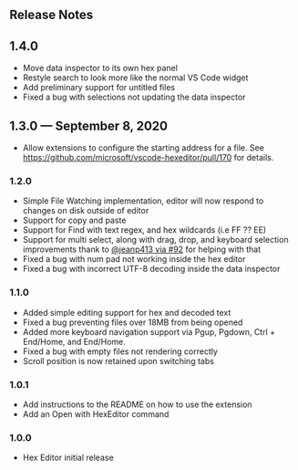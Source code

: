 ## Release Notes

## 1.4.0
- Move data inspector to its own hex panel
- Restyle search to look more like the normal VS Code widget
- Add preliminary support for untitled files
- Fixed a bug with selections not updating the data inspector

## 1.3.0 — September 8, 2020
- Allow extensions to configure the starting address for a file. See https://github.com/microsoft/vscode-hexeditor/pull/170 for details.

### 1.2.0
- Simple File Watching implementation, editor will now respond to changes on disk outside of editor
- Support for copy and paste
- Support for Find with text regex, and hex wildcards (i.e FF ?? EE)
- Support for multi select, along with drag, drop, and keyboard selection improvements thank to [@jeanp413 via #92](https://github.com/microsoft/vscode-hexeditor/pull/92) for helping with that
- Fixed a bug with num pad not working inside the hex editor
- Fixed a bug with incorrect UTF-8 decoding inside the data inspector

### 1.1.0
- Added simple editing support for hex and decoded text
- Fixed a bug preventing files over 18MB from being opened
- Added more keyboard navigation support via Pgup, Pgdown, Ctrl + End/Home, and End/Home.
- Fixed a bug with empty files not rendering correctly
- Scroll position is now retained upon switching tabs

### 1.0.1
- Add instructions to the README on how to use the extension
- Add an Open with HexEditor command

### 1.0.0
- Hex Editor initial release
